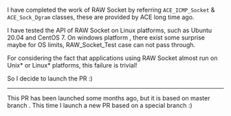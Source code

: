 I have completed the work of RAW Socket by referring `ACE_ICMP_Socket` & `ACE_Sock_Dgram` classes,  these are provided by ACE long time ago.

I have tested the API of RAW Socket on Linux platforms, such as Ubuntu 20.04 and CentOS 7.
On windows platform , there exist some surprise maybe for OS limits, RAW_Socket_Test case can not pass through.

For considering the fact that applications using RAW Socket almost run on Unix* or Linux* platforms,  this failure is trivial!

So I decide to launch the PR :)

---

This PR has been launched some months ago,  but it is based on master branch .
This time I launch a new PR based on a special branch :)